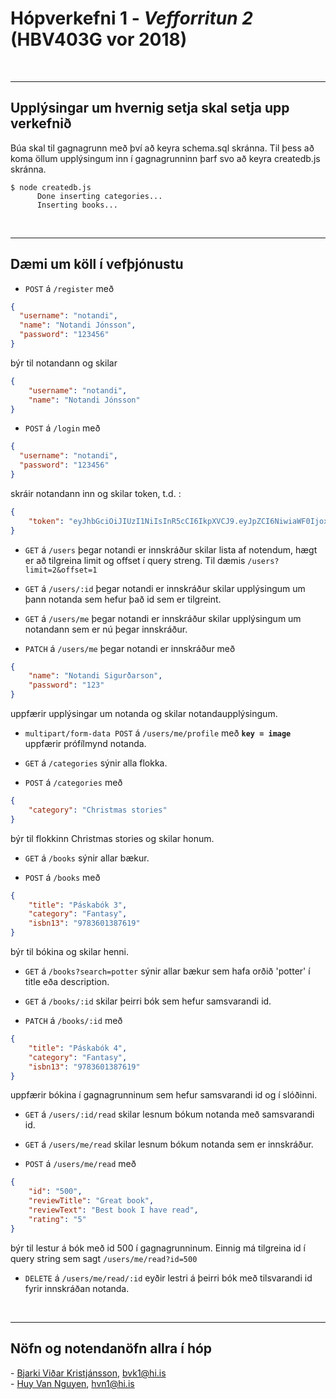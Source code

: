 # Hópverkefni 1 - _Vefforritun 2_ (HBV403G vor 2018)

<br>
<hr>

## Upplýsingar um hvernig setja skal setja upp verkefnið

Búa skal til gagnagrunn með því að keyra schema.sql skránna.
Til þess að koma öllum upplýsingum inn í gagnagrunninn þarf svo að keyra createdb.js skránna.

````
$ node createdb.js
      Done inserting categories...
      Inserting books...
````

<br>
<hr>

## Dæmi um köll í vefþjónustu

* `POST` á `/register` með 
```json
{
  "username": "notandi",
  "name": "Notandi Jónsson",
  "password": "123456" 
}
```
býr til notandann og skilar
```json
{
    "username": "notandi",
    "name": "Notandi Jónsson"
}
```

* `POST` á `/login` með 
```json
{
  "username": "notandi",
  "password": "123456" 
}
```
skráir notandann inn og skilar token, t.d. :
```json
{
    "token": "eyJhbGciOiJIUzI1NiIsInR5cCI6IkpXVCJ9.eyJpZCI6NiwiaWF0IjoxNTIxNjQxMTgwLCJleHAiOjE1Mjc2NDExODB9.QuMUvXci1uyAQS8pv9uoci_K8x7130UWgt6nY7OUi0E"
}
```

* `GET` á `/users` þegar notandi er innskráður skilar lista af notendum, hægt er að tilgreina limit og offset í query streng. Til dæmis `/users?limit=2&offset=1`

* `GET` á `/users/:id` þegar notandi er innskráður skilar upplýsingum um þann notanda sem hefur það id sem er tilgreint.

* `GET` á `/users/me` þegar notandi er innskráður skilar upplýsingum um notandann sem er nú þegar innskráður.

* `PATCH` á `/users/me` þegar notandi er innskráður með 
```json
{
    "name": "Notandi Sigurðarson",
    "password": "123"
}
```
uppfærir upplýsingar um notanda og skilar notandaupplýsingum.

* `multipart/form-data POST` á `/users/me/profile` með **`key = image`**  uppfærir prófílmynd notanda.

* `GET` á `/categories` sýnir alla flokka.

* `POST` á `/categories` með
```json
{
    "category": "Christmas stories"
}
```
býr til flokkinn Christmas stories og skilar honum.

* `GET` á `/books` sýnir allar bækur.

* `POST` á `/books` með
```json
{
    "title": "Páskabók 3",
    "category": "Fantasy",
    "isbn13": "9783601387619"
}
```
býr til bókina og skilar henni.

* `GET` á `/books?search=potter` sýnir allar bækur sem hafa orðið 'potter' í title eða description.

* `GET` á `/books/:id` skilar þeirri bók sem hefur samsvarandi id.

* `PATCH` á `/books/:id` með
```json
{
    "title": "Páskabók 4",
    "category": "Fantasy",
    "isbn13": "9783601387619"
}
```
uppfærir bókina í gagnagrunninum sem hefur samsvarandi id og í slóðinni.

* `GET` á `/users/:id/read` skilar lesnum bókum notanda með samsvarandi id.

* `GET` á `/users/me/read` skilar lesnum bókum notanda sem er innskráður.

* `POST` á `/users/me/read` með

```json
{
    "id": "500",
    "reviewTitle": "Great book",
    "reviewText": "Best book I have read",
    "rating": "5"
}
```
býr til lestur á bók með id 500 í gagnagrunninum. Einnig má tilgreina id í query string sem sagt `/users/me/read?id=500`

* `DELETE` á `/users/me/read/:id` eyðir lestri á þeirri bók með tilsvarandi id fyrir innskráðan notanda.

<br>
<hr>

## Nöfn og notendanöfn allra í hóp


\- [Bjarki Viðar Kristjánsson](https://github.com/bjarkivk/), bvk1@hi.is <br>
\- [Huy Van Nguyen](https://github.com/serpentisx/), hvn1@hi.is
